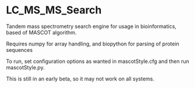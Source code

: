 # LC_MS_MS_Search
Tandem mass spectrometry search engine for usage in bioinformatics, based of MASCOT algorithm.


Requires numpy for array handling, and biopython for parsing of protein sequences

To run, set configuration options as wanted in mascotStyle.cfg and then run mascotStyle.py.

This is still in an early beta, so it may not work on all systems.
